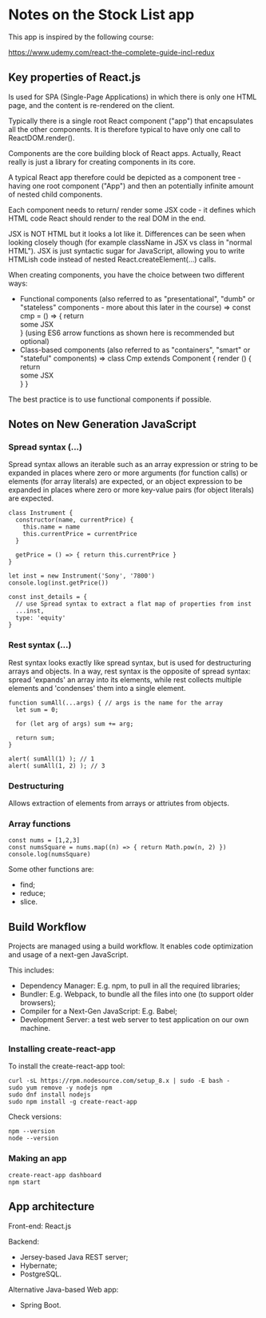 # Notes on the Stock List app

This app is inspired by the following course:

<https://www.udemy.com/react-the-complete-guide-incl-redux>

## Key properties of React.js

Is used for SPA (Single-Page Applications) in which there is only one HTML page, and the content is re-rendered on the client.

Typically there is a single root React component ("app") that encapsulates all the other components.
It is therefore typical to have only one call to ReactDOM.render().

Components are the core building block of React apps. Actually, React really is just a library for creating components in its core.

A typical React app therefore could be depicted as a component tree - having one root component ("App") and then an potentially infinite amount of nested child components.

Each component needs to return/ render some JSX code - it defines which HTML code React should render to the real DOM in the end.

JSX is NOT HTML but it looks a lot like it. Differences can be seen when looking closely though (for example className in JSX vs class in "normal HTML"). JSX is just syntactic sugar for JavaScript, allowing you to write HTMLish code instead of nested React.createElement(...) calls.

When creating components, you have the choice between two different ways:

  * Functional components (also referred to as "presentational", "dumb" or "stateless" components - more about this later in the course) => const cmp = () => { return <div>some JSX</div> } (using ES6 arrow functions as shown here is recommended but optional)
  * Class-based components (also referred to as "containers", "smart" or "stateful" components) => class Cmp extends Component { render () { return <div>some JSX</div> } } 

The best practice is to use functional components if possible.

## Notes on New Generation JavaScript

### Spread syntax (...)

Spread syntax allows an iterable such as an array expression or string to be expanded in places where zero or more arguments (for function calls) or elements (for array literals) are expected, or an object expression to be expanded in places where zero or more key-value pairs (for object literals) are expected.

```
class Instrument {
  constructor(name, currentPrice) {
    this.name = name
    this.currentPrice = currentPrice
  }

  getPrice = () => { return this.currentPrice }
}

let inst = new Instrument('Sony', '7800')
console.log(inst.getPrice())

const inst_details = {
  // use Spread syntax to extract a flat map of properties from inst
  ...inst,
  type: 'equity'
}
```

### Rest syntax (...)

Rest syntax looks exactly like spread syntax, but is used for destructuring arrays and objects. In a way, rest syntax is the opposite of spread syntax: spread 'expands' an array into its elements, while rest collects multiple elements and 'condenses' them into a single element.

```
function sumAll(...args) { // args is the name for the array
  let sum = 0;

  for (let arg of args) sum += arg;

  return sum;
}

alert( sumAll(1) ); // 1
alert( sumAll(1, 2) ); // 3
```

### Destructuring

Allows extraction of elements from arrays or attriutes from objects.

### Array functions

```
const nums = [1,2,3]
const numsSquare = nums.map((n) => { return Math.pow(n, 2) })
console.log(numsSquare)
```

Some other functions are:
  * find;
  * reduce;
  * slice.

## Build Workflow

Projects are managed using a build workflow. It enables code optimization and usage of a next-gen JavaScript.

This includes:
  * Dependency Manager: E.g. npm, to pull in all the required libraries;
  * Bundler: E.g. Webpack, to bundle all the files into one (to support older browsers);
  * Compiler for a Next-Gen JavaScript: E.g. Babel;
  * Development Server: a test web server to test application on our own machine.

### Installing create-react-app

To install the create-react-app tool:
```
curl -sL https://rpm.nodesource.com/setup_8.x | sudo -E bash -
sudo yum remove -y nodejs npm
sudo dnf install nodejs
sudo npm install -g create-react-app
```

Check versions:
```
npm --version
node --version
```

### Making an app

```
create-react-app dashboard
npm start
```

## App architecture

Front-end:
  React.js

Backend:
  * Jersey-based Java REST server;
  * Hybernate;
  * PostgreSQL.

Alternative Java-based Web app:
  * Spring Boot.
